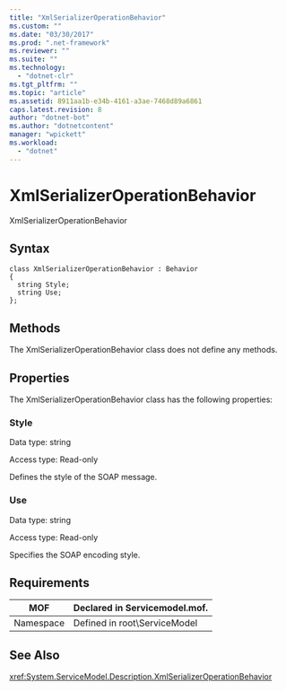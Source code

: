 ```yaml
---
title: "XmlSerializerOperationBehavior"
ms.custom: ""
ms.date: "03/30/2017"
ms.prod: ".net-framework"
ms.reviewer: ""
ms.suite: ""
ms.technology: 
  - "dotnet-clr"
ms.tgt_pltfrm: ""
ms.topic: "article"
ms.assetid: 8911aa1b-e34b-4161-a3ae-7468d89a6861
caps.latest.revision: 8
author: "dotnet-bot"
ms.author: "dotnetcontent"
manager: "wpickett"
ms.workload: 
  - "dotnet"
---
```

# XmlSerializerOperationBehavior
XmlSerializerOperationBehavior  
  
## Syntax  
  
```  
class XmlSerializerOperationBehavior : Behavior  
{  
  string Style;  
  string Use;  
};  
```  
  
## Methods  
 The XmlSerializerOperationBehavior class does not define any methods.  
  
## Properties  
 The XmlSerializerOperationBehavior class has the following properties:  
  
### Style  
 Data type: string  
  
 Access type: Read-only  
  
 Defines the style of the SOAP message.  
  
### Use  
 Data type: string  
  
 Access type: Read-only  
  
 Specifies the SOAP encoding style.  
  
## Requirements  
  
|MOF|Declared in Servicemodel.mof.|  
|---------|-----------------------------------|  
|Namespace|Defined in root\ServiceModel|  
  
## See Also  
 <xref:System.ServiceModel.Description.XmlSerializerOperationBehavior>
